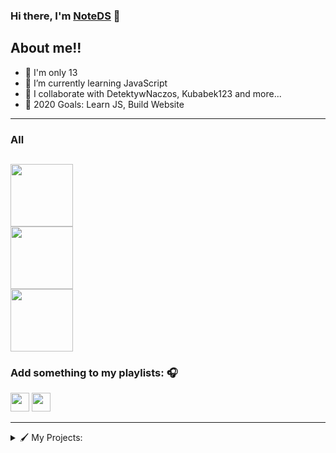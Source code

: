 ### Hi there, I'm [NoteDS][website] 👋

## About me!!

- 🔭 I'm only 13
- 🌱 I’m currently learning JavaScript
- 👯 I collaborate with DetektywNaczos, Kubabek123 and more...
- 🥅 2020 Goals: Learn JS, Build Website

---
### All

[<img src="http://tamiru.pl/NoteDS/assets/discordlogo.svg" width="100" />](https://discord.gg/838476005106515978)
<br />
[<img src="http://tamiru.pl/NoteDS/assets/youtube.png" width="100" />](https://www.youtube.com/channel/UCxlKbyCzPRveAvYRvs_bcYQ)
<br />
[<img src="http://tamiru.pl/NoteDS/assets/spotify.png" width="100" />](https://spotify.com)
<br />
---

### Add something to my playlists: 🎧

[<img src="https://upload.wikimedia.org/wikipedia/commons/thumb/6/6a/Youtube_Music_icon.svg/240px-Youtube_Music_icon.svg.png" width="30" />](https://music.youtube.com/playlist?list=PLsi7NgyWLhZTjE3iL2DlulV_62KPsVoKP&jct=5Md2vu19PwSs_zn4feRxQ6fSg6NeyQ)
[<img src="https://upload.wikimedia.org/wikipedia/commons/thumb/1/19/Spotify_logo_without_text.svg/1200px-Spotify_logo_without_text.svg.png" width="30" />](https://spotify.com)

---
<details>
  <summary>🖌️ My Projects:</summary>
  
  #### Websites
  - Tamiru.pl
  - ErrorCraft.pl
  - Naczos.pl
  - Shortnly.xyz
  - gameon.gg
  
  #### Apps
  - N/A
  
  #### Games
  - N/A
  
  #### Projects
  - N/A
</details

---

[website]: https://discord.gg/838476005106515978
